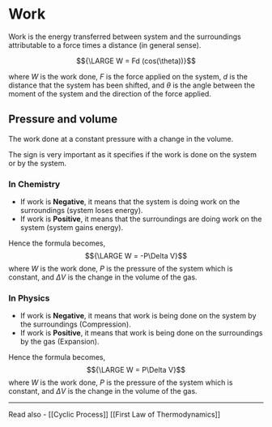 # Work
Work is the energy transferred between system and the surroundings attributable to a force times a distance (in general sense). 

$${\LARGE W = Fd  (cos(\theta))}$$

where *W* is the work done,
*F* is the force applied on the system,
*d* is the distance that the system has been shifted, and
${\theta}$ is the angle between the moment of the system and the direction of the force applied.

## Pressure and volume
The work done at a constant pressure with a change in the volume.

The sign is very important as it specifies if the work is done on the system or by the system.

### In Chemistry
- If work is **Negative**, it means that the system is doing work on the surroundings (system loses energy).
- If work is **Positive**, it means that the surroundings are doing work on the system (system gains energy).

Hence the formula becomes,
$${\LARGE W = -P\Delta V}$$
where *W* is the work done,
*P* is the pressure of the system which is constant, and
${\Delta V}$ is the change in the volume of the gas.

### In Physics

- If work is **Negative**, it means that work is being done on the system by the surroundings (Compression).
- If work is **Positive**, it means that work is being done on the surroundings by the gas (Expansion).

Hence the formula becomes,
$${\LARGE W = P\Delta V}$$
where *W* is the work done,
*P* is the pressure of the system which is constant, and
${\Delta V}$ is the change in the volume of the gas.




---
Read also - [[Cyclic Process]]		[[First Law of Thermodynamics]]	